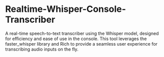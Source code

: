 # Realtime-Whisper-Console-Transcriber
A real-time speech-to-text transcriber using the Whisper model, designed for efficiency and ease of use in the console. This tool leverages the faster_whisper library and Rich to provide a seamless user experience for transcribing audio inputs on the fly.
